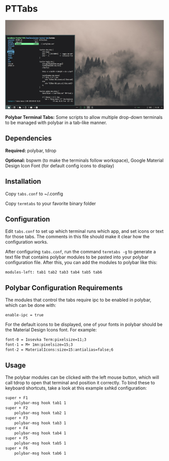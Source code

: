 # PTTabs

![](example.png)

**Polybar Terminal Tabs:** Some scripts to allow multiple drop-down terminals to be managed with polybar in a tab-like manner.

## Dependencies

**Required:** polybar, tdrop

**Optional:** bspwm (to make the terminals follow workspace), Google Material Design Icon Font (for default config icons to display)

## Installation

Copy `tabs.conf` to ~/.config

Copy `termtabs` to your favorite binary folder

## Configuration

Edit `tabs.conf` to set up which terminal runs which app, and set icons or text for those tabs. The comments in this file should make it clear how the configuration works.

After configuring `tabs.conf`, run the command `termtabs -g` to generate a text file that contains polybar modules to be pasted into your polybar configuration file. After this, you can add the modules to polybar like this:

```
modules-left: tab1 tab2 tab3 tab4 tab5 tab6
```

## Polybar Configuration Requirements

The modules that control the tabs require ipc to be enabled in polybar, which can be done with:

```
enable-ipc = true
```

For the default icons to be displayed, one of your fonts in polybar should be the Material Design Icons font. For example:

```
font-0 = Iosevka Term:pixelsize=11;3
font-1 = M+ 1mn:pixelsize=15;3
font-2 = MaterialIcons:size=15:antialias=false;6
```

## Usage

The polybar modules can be clicked with the left mouse button, which will call tdrop to open that terminal and position it correctly. To bind these to keyboard shortcuts, take a look at this example sxhkd configuration:

```
super + F1
	polybar-msg hook tab1 1 
super + F2
	polybar-msg hook tab2 1 
super + F3
	polybar-msg hook tab3 1 
super + F4
	polybar-msg hook tab4 1 
super + F5
	polybar-msg hook tab5 1 
super + F6
	polybar-msg hook tab6 1 
```

